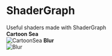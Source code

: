 # ShaderGraph
Useful shaders made with ShaderGraph<br>
<b>Cartoon Sea</b><br> 
![CartoonSea](https://user-images.githubusercontent.com/82811799/229807573-e900256d-dc39-4e63-947f-032fcd273322.gif)
<b>Blur</b><br> 
![Blur](https://user-images.githubusercontent.com/82811799/229807586-f18c592a-9d59-438f-8e07-73d8dba9f1fb.gif)








